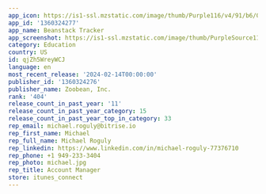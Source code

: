 ```yaml
---
app_icon: https://is1-ssl.mzstatic.com/image/thumb/Purple116/v4/91/b6/02/91b60285-23c8-ac26-44fd-6c99c352cafb/AppIcon-0-1x_U007emarketing-0-5-0-85-220-0.png/1024x1024bb.png
app_id: '1360324277'
app_name: Beanstack Tracker
app_screenshot: https://is1-ssl.mzstatic.com/image/thumb/PurpleSource114/v4/93/4a/aa/934aaab3-b199-7b73-e576-e6cb8bca505d/56a438ee-e1db-4d0c-bb71-465e99df1a02_Screen_1.png/1242x2688bb.png
category: Education
country: US
id: qjZh5WreyWCJ
language: en
most_recent_release: '2024-02-14T00:00:00'
publisher_id: '1360324276'
publisher_name: Zoobean, Inc.
rank: '404'
release_count_in_past_year: '11'
release_count_in_past_year_category: 15
release_count_in_past_year_top_in_category: 33
rep_email: michael.roguly@bitrise.io
rep_first_name: Michael
rep_full_name: Michael Roguly
rep_linkedin: https://www.linkedin.com/in/michael-roguly-77376710
rep_phone: +1 949-233-3404
rep_photo: michael.jpg
rep_title: Account Manager
store: itunes_connect
---
```

